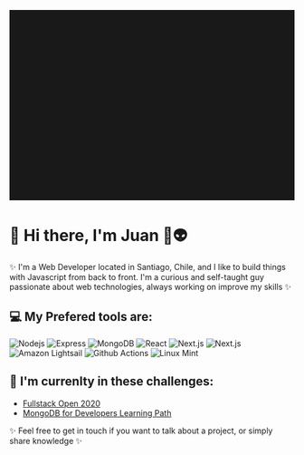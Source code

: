 ![Header](https://raw.githubusercontent.com/EntwistleOx/EntwistleOx/master/juan-8bit.gif)

# 👾 Hi there, I'm Juan 🖖👽

✨ I'm a Web Developer located in Santiago, Chile, and I like to build things with Javascript from back to front. I'm a curious and self-taught guy passionate about web technologies, always working on improve my skills ✨

## 💻 My Prefered tools are:

![Nodejs](https://img.shields.io/badge/-Nodejs-011627?style=flat-square&logo=node.js&logoColor=ffffff)
![Express](https://img.shields.io/badge/-Express-%011627?style=flat-square&logoColor=ffffff)
![MongoDB](https://img.shields.io/badge/-MongoDB-%011627?style=flat-square&logo=mongodb&logoColor=ffffff)
![React](https://img.shields.io/badge/-React-%011627?style=flat-square&logo=react&logoColor=ffffff)
![Next.js](https://img.shields.io/badge/-Next.js-%011627?style=flat-square&logo=next.js&logoColor=ffffff)
![Next.js](https://img.shields.io/badge/-Netlify-%011627?style=flat-square&logo=netlify&logoColor=ffffff)
![Amazon Lightsail](https://img.shields.io/badge/-Amazon%20Lightsail-%011627?style=flat&logo=amazon&logoColor=ffffff)
![Github Actions](http://img.shields.io/badge/-Github%20Actions-%011627?style=flat-square&logo=github-actions&logoColor=ffffff)
![Linux Mint](https://img.shields.io/badge/-Linux%20Mint-%011627?style=flat&logo=linux-mint&logoColor=ffffff)

## 🤘 I'm currenlty in these challenges:

- [Fullstack Open 2020](https://fullstackopen.com/en/)
- [MongoDB for Developers Learning Path](https://university.mongodb.com/learning_paths/developer)

✨ Feel free to get in touch if you want to talk about a project, or simply share knowledge ✨

